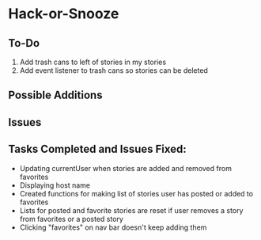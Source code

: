 # Hack-or-Snooze

## To-Do
1. Add trash cans to left of stories in my stories
2. Add event listener to trash cans so stories can be deleted

## Possible Additions

## Issues


## Tasks Completed and Issues Fixed:
* Updating currentUser when stories are added and removed from favorites
* Displaying host name
* Created functions for making list of stories user has posted or added to favorites
* Lists for posted and favorite stories are reset if user removes a story from favorites or a posted story
* Clicking "favorites" on nav bar doesn't keep adding them